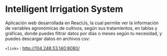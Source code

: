 # Intelligent Irrigation System

Aplicación web desarrollada en ReactJs, la cual permite ver la información de variables agronómicas de cultivos, según sus tratamientos, en tablas y gráficas, donde puedes filtrar datos por días o meses según tu necesidad, y puedes descargar datos en archivos csv:

`<link>` : http://104.248.53.140:8080/
